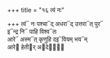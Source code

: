 +++
title = "१६ त्वं नः"

+++
त्वं᳓ नः पश्चा᳓द् अधरा᳓द् उत्तरा᳓त् पुर᳓  
इ᳓न्द्र नि᳓ पाहि विश्व᳓तः  
आरे᳓ अस्म᳓त् कृणुहि दइ᳓वियम् भय᳓म्  
आरे᳓ हेती᳓र् अ᳓देवीः᳐